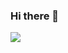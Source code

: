 ### Hi there 👋
![](https://www.google.com/imgres?imgurl=https%3A%2F%2Fpng.pngtree.com%2Fthumb_back%2Ffh260%2Fbackground%2F20220215%2Fpngtree-pure-original-warm-solid-banner-background-image_923708.jpg&tbnid=PbD1DWdcHkWwpM&vet=12ahUKEwiI6cH7zYKDAxXrF2IAHZ0mC8EQMygCegQIARBX..i&imgrefurl=https%3A%2F%2Fpngtree.com%2Ffree-backgrounds-photos%2Fsolid-banner&docid=H1HmkCfAaHu3eM&w=1108&h=404&q=one%20color%20background%20banner&ved=2ahUKEwiI6cH7zYKDAxXrF2IAHZ0mC8EQMygCegQIARBX)
<!--
**tkillia2/tkillia2** is a ✨ _special_ ✨ repository because its `README.md` (this file) appears on your GitHub profile.

Here are some ideas to get you started:

- 🔭 I’m currently working on ...
- 🌱 I’m currently learning ...
- 👯 I’m looking to collaborate on ...
- 🤔 I’m looking for help with ...
- 💬 Ask me about ...
- 📫 How to reach me: ...
- 😄 Pronouns: ...
- ⚡ Fun fact: ...
-->
